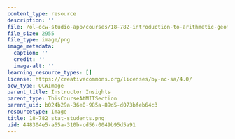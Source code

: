 ```yaml
---
content_type: resource
description: ''
file: /ol-ocw-studio-app/courses/18-782-introduction-to-arithmetic-geometry-fall-2013/448304e5a55a310bcd560049b95d5a91_18-782_stat-students.png
file_size: 2955
file_type: image/png
image_metadata:
  caption: ''
  credit: ''
  image-alt: ''
learning_resource_types: []
license: https://creativecommons.org/licenses/by-nc-sa/4.0/
ocw_type: OCWImage
parent_title: Instructor Insights
parent_type: ThisCourseAtMITSection
parent_uid: b024b29a-36e0-985a-89d5-d073bfeb64c3
resourcetype: Image
title: 18-782_stat-students.png
uid: 448304e5-a55a-310b-cd56-0049b95d5a91
---
```

